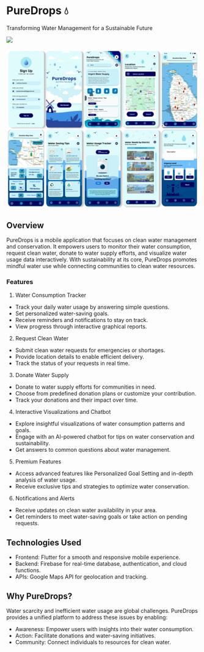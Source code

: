 # PureDrops 💧
Transforming Water Management for a Sustainable Future

<img src="https://go-skill-icons.vercel.app/api/icons?i=flutter,firebase,dart,googlecloud" />

![PureDrops Demo](./cover/pureDrops.png)

## Overview
PureDrops is a mobile application that focuses on clean water management and conservation. It empowers users to monitor their water consumption, request clean water, donate to water supply efforts, and visualize water usage data interactively. With sustainability at its core, PureDrops promotes mindful water use while connecting communities to clean water resources.

### Features

1. Water Consumption Tracker
- Track your daily water usage by answering simple questions.
- Set personalized water-saving goals.
- Receive reminders and notifications to stay on track.
- View progress through interactive graphical reports.
  
2. Request Clean Water
- Submit clean water requests for emergencies or shortages.
- Provide location details to enable efficient delivery.
- Track the status of your requests in real time.
  
3. Donate Water Supply
- Donate to water supply efforts for communities in need.
- Choose from predefined donation plans or customize your contribution.
- Track your donations and their impact over time.
  
4. Interactive Visualizations and Chatbot
- Explore insightful visualizations of water consumption patterns and goals.
- Engage with an AI-powered chatbot for tips on water conservation and sustainability.
- Get answers to common questions about water management.
  
5. Premium Features
- Access advanced features like Personalized Goal Setting and in-depth analysis of water usage.
- Receive exclusive tips and strategies to optimize water conservation.
  
6. Notifications and Alerts
- Receive updates on clean water availability in your area.
- Get reminders to meet water-saving goals or take action on pending requests.
  
## Technologies Used
- Frontend: Flutter for a smooth and responsive mobile experience.
- Backend: Firebase for real-time database, authentication, and cloud functions.
- APIs: Google Maps API for geolocation and tracking.
  
## Why PureDrops?
Water scarcity and inefficient water usage are global challenges. PureDrops provides a unified platform to address these issues by enabling:

- Awareness: Empower users with insights into their water consumption.
- Action: Facilitate donations and water-saving initiatives.
- Community: Connect individuals to resources for clean water.

